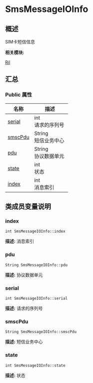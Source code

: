 # SmsMessageIOInfo


## 概述

SIM卡短信信息

**相关模块:**

[Ril](_ril.md)


## 汇总


### Public 属性

  | 名称 | 描述 | 
| -------- | -------- |
| [serial](#serial) | int<br/>请求的序列号&nbsp; | 
| [smscPdu](#smscpdu) | String<br/>短信业务中心&nbsp; | 
| [pdu](#pdu) | String<br/>协议数据单元&nbsp; | 
| [state](#state) | int<br/>状态&nbsp; | 
| [index](#index) | int<br/>消息索引&nbsp; | 


## 类成员变量说明


### index

  
```
int SmsMessageIOInfo::index
```
**描述:**
消息索引


### pdu

  
```
String SmsMessageIOInfo::pdu
```
**描述:**
协议数据单元


### serial

  
```
int SmsMessageIOInfo::serial
```
**描述:**
请求的序列号


### smscPdu

  
```
String SmsMessageIOInfo::smscPdu
```
**描述:**
短信业务中心


### state

  
```
int SmsMessageIOInfo::state
```
**描述:**
状态
